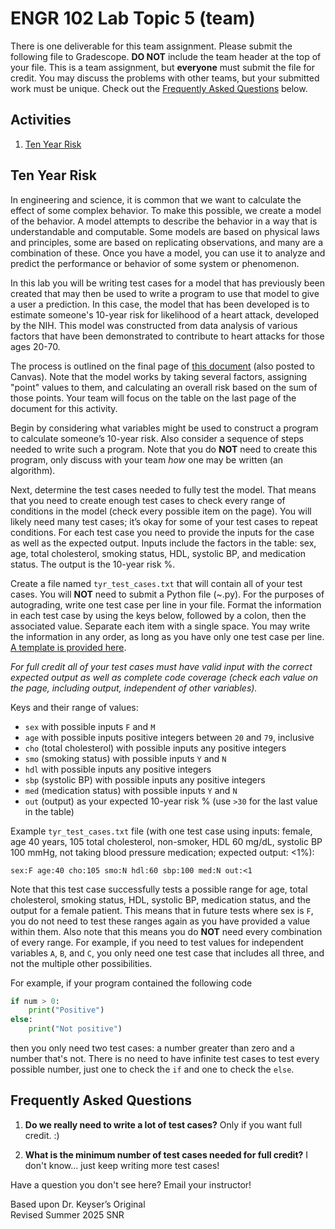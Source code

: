 # ENGR 102 Lab Topic 5 (team)
There is one deliverable for this team assignment. Please submit the following file to Gradescope. **DO NOT** include the team header at the top of your file. This is a team assignment, but **everyone** must submit the file for credit. You may discuss the problems with other teams, but your submitted work must be unique. Check out the [Frequently Asked Questions](#frequently-asked-questions) below.

## Activities

1. [Ten Year Risk](#ten-year-risk)

## Ten Year Risk
In engineering and science, it is common that we want to calculate the effect of some complex behavior. To make this possible, we create a model of the behavior. A model attempts to describe the behavior in a way that is understandable and computable. Some models are based on physical laws and principles, some are based on replicating observations, and many are a combination of these. Once you have a model, you can use it to analyze and predict the performance or behavior of some system or phenomenon. 
 
In this lab you will be writing test cases for a model that has previously been created that may then be used to write a program to use that model to give a user a prediction. In this case, the model that has been developed is to estimate someone's 10-year risk for likelihood of a heart attack, developed by the NIH. This model was constructed from data analysis of various factors that have been demonstrated to contribute to heart attacks for those ages 20-70.

The process is outlined on the final page of [this document](Lab_Topic_5_team_doc.pdf) (also posted to Canvas). Note that the model works by taking several factors, assigning "point" values to them, and calculating an overall risk based on the sum of those points. Your team will focus on the table on the last page of the document for this activity.

Begin by considering what variables might be used to construct a program to calculate someone’s 10-year risk. Also consider a sequence of steps needed to write such a program. Note that you do **NOT** need to create this program, only discuss with your team *how* one may be written (an algorithm).

Next, determine the test cases needed to fully test the model. That means that you need to create enough test cases to check every range of conditions in the model (check every possible item on the page). You will likely need many test cases; it’s okay for some of your test cases to repeat conditions. For each test case you need to provide the inputs for the case as well as the expected output. Inputs include the factors in the table: sex, age, total cholesterol, smoking status, HDL, systolic BP, and medication status. The output is the 10-year risk %.

Create a file named `tyr_test_cases.txt` that will contain all of your test cases. You will **NOT** need to submit a Python file (~.py). For the purposes of autograding, write one test case per line in your file. Format the information in each test case by using the keys below, followed by a colon, then the associated value. Separate each item with a single space. You may write the information in any order, as long as you have only one test case per line. [A template is provided here](tyr_test_cases.txt).

*For full credit all of your test cases must have valid input with the correct expected output as well as complete code coverage (check each value on the page, including output, independent of other variables).*

Keys and their range of values:
- `sex` with possible inputs `F` and `M`
- `age` with possible inputs positive integers between `20` and `79`, inclusive
- `cho` (total cholesterol) with possible inputs any positive integers
- `smo` (smoking status) with possible inputs `Y` and `N`
- `hdl` with possible inputs any positive integers
- `sbp` (systolic BP) with possible inputs any positive integers
- `med` (medication status) with possible inputs `Y` and `N`
- `out` (output) as your expected 10-year risk % (use `>30` for the last value in the table)

Example `tyr_test_cases.txt` file (with one test case using inputs: female, age 40 years, 105 total cholesterol, non-smoker, HDL 60 mg/dL, systolic BP 100 mmHg, not taking blood pressure medication; expected output: <1%):
```
sex:F age:40 cho:105 smo:N hdl:60 sbp:100 med:N out:<1
```

Note that this test case successfully tests a possible range for age, total cholesterol, smoking status, HDL, systolic BP, medication status, and the output for a female patient. This means that in future tests where sex is `F`, you do not need to test these ranges again as you have provided a value within them. Also note that this means you do **NOT** need every combination of every range. For example, if you need to test values for independent variables `A`, `B`, and `C`, you only need one test case that includes all three, and not the multiple other possibilities.

For example, if your program contained the following code
```python
if num > 0:
    print("Positive")
else:
    print("Not positive")
```
then you only need two test cases: a number greater than zero and a number that's not. There is no need to have infinite test cases to test every possible number, just one to check the `if` and one to check the `else`.


## Frequently Asked Questions
1. **Do we really need to write a lot of test cases?** Only if you want full credit. :)

2. **What is the minimum number of test cases needed for full credit?** I don't know... just keep writing more test cases!

Have a question you don't see here? Email your instructor!

Based upon Dr. Keyser’s Original<br/>
Revised Summer 2025 SNR
